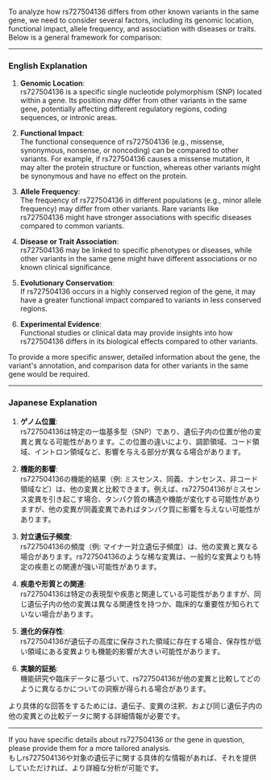 To analyze how rs727504136 differs from other known variants in the same gene, we need to consider several factors, including its genomic location, functional impact, allele frequency, and association with diseases or traits. Below is a general framework for comparison:

---

### **English Explanation**
1. **Genomic Location**:  
   rs727504136 is a specific single nucleotide polymorphism (SNP) located within a gene. Its position may differ from other variants in the same gene, potentially affecting different regulatory regions, coding sequences, or intronic areas.

2. **Functional Impact**:  
   The functional consequence of rs727504136 (e.g., missense, synonymous, nonsense, or noncoding) can be compared to other variants. For example, if rs727504136 causes a missense mutation, it may alter the protein structure or function, whereas other variants might be synonymous and have no effect on the protein.

3. **Allele Frequency**:  
   The frequency of rs727504136 in different populations (e.g., minor allele frequency) may differ from other variants. Rare variants like rs727504136 might have stronger associations with specific diseases compared to common variants.

4. **Disease or Trait Association**:  
   rs727504136 may be linked to specific phenotypes or diseases, while other variants in the same gene might have different associations or no known clinical significance.

5. **Evolutionary Conservation**:  
   If rs727504136 occurs in a highly conserved region of the gene, it may have a greater functional impact compared to variants in less conserved regions.

6. **Experimental Evidence**:  
   Functional studies or clinical data may provide insights into how rs727504136 differs in its biological effects compared to other variants.

To provide a more specific answer, detailed information about the gene, the variant's annotation, and comparison data for other variants in the same gene would be required.

---

### **Japanese Explanation**
1. **ゲノム位置**:  
   rs727504136は特定の一塩基多型（SNP）であり、遺伝子内の位置が他の変異と異なる可能性があります。この位置の違いにより、調節領域、コード領域、イントロン領域など、影響を与える部分が異なる場合があります。

2. **機能的影響**:  
   rs727504136の機能的結果（例: ミスセンス、同義、ナンセンス、非コード領域など）は、他の変異と比較できます。例えば、rs727504136がミスセンス変異を引き起こす場合、タンパク質の構造や機能が変化する可能性がありますが、他の変異が同義変異であればタンパク質に影響を与えない可能性があります。

3. **対立遺伝子頻度**:  
   rs727504136の頻度（例: マイナー対立遺伝子頻度）は、他の変異と異なる場合があります。rs727504136のような稀な変異は、一般的な変異よりも特定の疾患との関連が強い可能性があります。

4. **疾患や形質との関連**:  
   rs727504136は特定の表現型や疾患と関連している可能性がありますが、同じ遺伝子内の他の変異は異なる関連性を持つか、臨床的な重要性が知られていない場合があります。

5. **進化的保存性**:  
   rs727504136が遺伝子の高度に保存された領域に存在する場合、保存性が低い領域にある変異よりも機能的影響が大きい可能性があります。

6. **実験的証拠**:  
   機能研究や臨床データに基づいて、rs727504136が他の変異と比較してどのように異なるかについての洞察が得られる場合があります。

より具体的な回答をするためには、遺伝子、変異の注釈、および同じ遺伝子内の他の変異との比較データに関する詳細情報が必要です。

--- 

If you have specific details about rs727504136 or the gene in question, please provide them for a more tailored analysis.  
もしrs727504136や対象の遺伝子に関する具体的な情報があれば、それを提供していただければ、より詳細な分析が可能です。